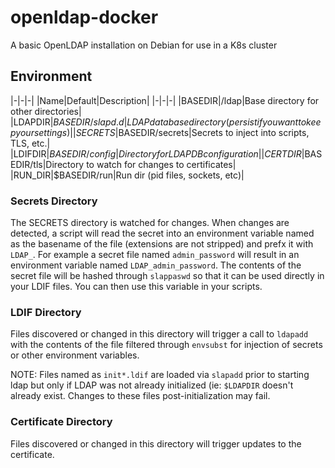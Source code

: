 # openldap-docker
A basic OpenLDAP installation on Debian for use in a K8s cluster

## Environment
|-|-|-|
|Name|Default|Description|
|-|-|-|
|BASEDIR|/ldap|Base directory for other directories|
|LDAPDIR|$BASEDIR/slapd.d|LDAP database directory (persist if you want to keep your settings)|
|SECRETS|$BASEDIR/secrets|Secrets to inject into scripts, TLS, etc.|
|LDIFDIR|$BASEDIR/config|Directory for LDAP DB configuration|
|CERTDIR|$BASEDIR/tls|Directory to watch for changes to certificates|
|RUN_DIR|$BASEDIR/run|Run dir (pid files, sockets, etc)|

### Secrets Directory
The SECRETS directory is watched for changes. When changes are detected, a script will read the secret into an environment variable named as the basename of the file (extensions are not stripped) and prefx it with `LDAP_`. For example a secret file named `admin_password` will result in an environment variable named `LDAP_admin_password`. The contents of the secret file will be hashed through `slappaswd` so that it can be used directly in your LDIF files.  You can then use this variable in your scripts.

### LDIF Directory
Files discovered or changed in this directory will trigger a call to `ldapadd` with the contents of the file filtered through `envsubst` for injection of secrets or other environment variables. 

NOTE: Files named as `init*.ldif` are loaded via `slapadd` prior to starting ldap but only if LDAP was not already initialized (ie: `$LDAPDIR` doesn't already exist. Changes to these files post-initialization may fail. 

### Certificate Directory
Files discovered or changed in this directory will trigger updates to the certificate. 
